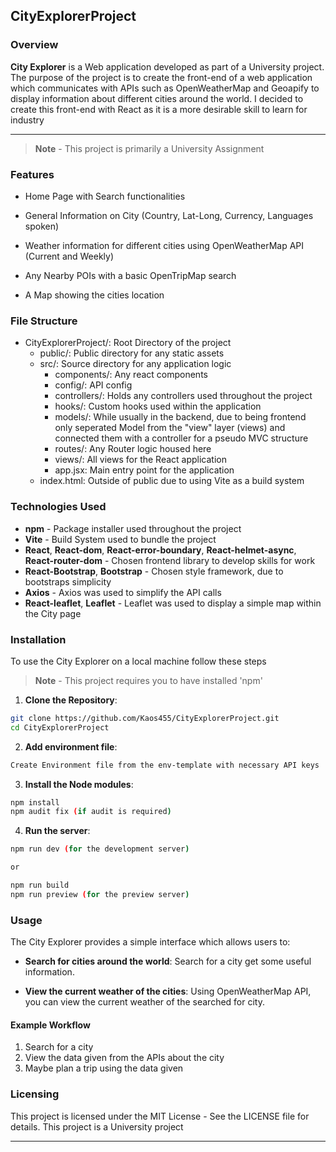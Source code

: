 ## CityExplorerProject

### Overview

**City Explorer** is a Web application developed as part of a University project. The purpose of the project is to create the front-end of a web application which communicates with APIs such as OpenWeatherMap and Geoapify to display information about different
cities around the world. I decided to create this front-end with React as it is a more desirable skill to learn for industry

---

> **Note** - This project is primarily a University Assignment

### Features

- Home Page with Search functionalities

- General Information on City (Country, Lat-Long, Currency, Languages spoken)

- Weather information for different cities using OpenWeatherMap API (Current and Weekly)

- Any Nearby POIs with a basic OpenTripMap search

- A Map showing the cities location

### File Structure

- CityExplorerProject/: Root Directory of the project
  - public/: Public directory for any static assets
  - src/: Source directory for any application logic
      - components/: Any react components
      - config/: API config
      - controllers/: Holds any controllers used throughout the project
      - hooks/: Custom hooks used within the application
      - models/: While usually in the backend, due to being frontend only seperated Model from the "view" layer (views) and connected them with a controller for a pseudo MVC structure
      - routes/: Any Router logic housed here
      - views/: All views for the React application
      - app.jsx: Main entry point for the application
  - index.html: Outside of public due to using Vite as a build system

### Technologies Used

- **npm** - Package installer used throughout the project
- **Vite** - Build System used to bundle the project
- **React**, **React-dom**, **React-error-boundary**, **React-helmet-async**, **React-router-dom** - Chosen frontend library to develop skills for work
- **React-Bootstrap**, **Bootstrap** - Chosen style framework, due to bootstraps simplicity
- **Axios** - Axios was used to simplify the API calls
- **React-leaflet**, **Leaflet** - Leaflet was used to display a simple map within the City page

### Installation

To use the City Explorer on a local machine follow these steps

> **Note** - This project requires you to have installed 'npm'

1. **Clone the Repository**:
```bash
git clone https://github.com/Kaos455/CityExplorerProject.git
cd CityExplorerProject
```
2. **Add environment file**:
```bash
Create Environment file from the env-template with necessary API keys
```
3. **Install the Node modules**:
```bash
npm install
npm audit fix (if audit is required)
```
4. **Run the server**:
```bash
npm run dev (for the development server)

or 

npm run build
npm run preview (for the preview server)
```

### Usage

The City Explorer provides a simple interface which allows users to:

- **Search for cities around the world**: Search for a city get some useful information.

- **View the current weather of the cities**: Using OpenWeatherMap API, you can view the current weather of the searched for city.

#### Example Workflow

1. Search for a city
2. View the data given from the APIs about the city
3. Maybe plan a trip using the data given

### Licensing

This project is licensed under the MIT License - See the LICENSE file for details.
This project is a University project

---
